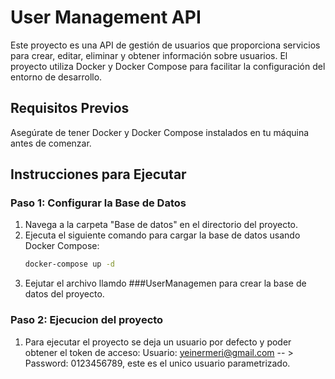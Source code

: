 # User Management API

Este proyecto es una API de gestión de usuarios que proporciona servicios para crear, editar, eliminar y obtener información sobre usuarios. El proyecto utiliza Docker y Docker Compose para facilitar la configuración del entorno de desarrollo.

## Requisitos Previos
Asegúrate de tener Docker y Docker Compose instalados en tu máquina antes de comenzar.

## Instrucciones para Ejecutar

### Paso 1: Configurar la Base de Datos
1. Navega a la carpeta "Base de datos" en el directorio del proyecto.
2. Ejecuta el siguiente comando para cargar la base de datos usando Docker Compose:
   ```bash
   docker-compose up -d
2. Eejutar el archivo llamdo ###UserManagemen para crear la base de datos del proyecto.

### Paso 2: Ejecucion del proyecto
1. Para ejecutar el proyecto se deja un usuario por defecto y poder obtener el token de acceso: Usuario: yeinermeri@gmail.com -- > Password: 0123456789, este es el unico usuario parametrizado.
